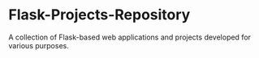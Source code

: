 # Flask-Projects-Repository
A collection of Flask-based web applications and projects developed for various purposes.
